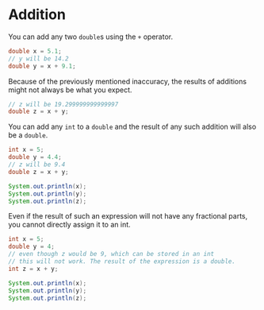 # Addition

You can add any two `double`s using the `+` operator.

```java
double x = 5.1;
// y will be 14.2
double y = x + 9.1;
```

Because of the previously mentioned inaccuracy, the results of additions might not always be what you expect.

```java
// z will be 19.299999999999997
double z = x + y;
```

You can add any `int` to a `double` and the result of any such addition will also be a `double`.

```java
int x = 5;
double y = 4.4;
// z will be 9.4
double z = x + y;

System.out.println(x);
System.out.println(y);
System.out.println(z);
```

Even if the result of such an expression will not have any fractional parts, you cannot directly assign it to an int.

```java
int x = 5;
double y = 4;
// even though z would be 9, which can be stored in an int
// this will not work. The result of the expression is a double.
int z = x + y;

System.out.println(x);
System.out.println(y);
System.out.println(z);
```
